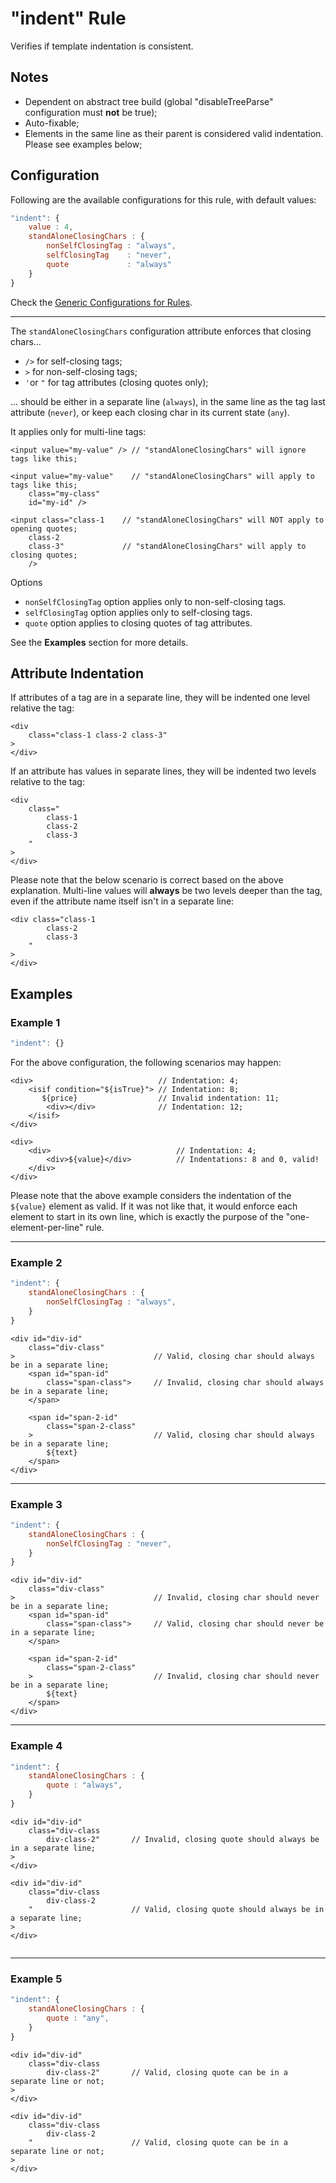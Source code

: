 # "indent" Rule

Verifies if template indentation is consistent.

## Notes

- Dependent on abstract tree build (global "disableTreeParse" configuration must **not** be true);
- Auto-fixable;
- Elements in the same line as their parent is considered valid indentation. Please see examples below;

## Configuration

Following are the available configurations for this rule, with default values:

```js
"indent": {
    value : 4,
    standAloneClosingChars : {
        nonSelfClosingTag : "always",
        selfClosingTag    : "never",
        quote             : "always"
    }
}
```

Check the [Generic Configurations for Rules][generic-config].

<hr>


The `standAloneClosingChars` configuration attribute enforces that closing chars...

 - `/>` for self-closing tags;
 - `>` for non-self-closing tags;
 - `'`or `"` for tag attributes (closing quotes only);

... should be either in a separate line (`always`), in the same line as the tag last attribute (`never`), or keep each closing char in its current state (`any`).

It applies only for multi-line tags:

```
<input value="my-value" /> // "standAloneClosingChars" will ignore tags like this;

<input value="my-value"    // "standAloneClosingChars" will apply to tags like this;
    class="my-class"
    id="my-id" />

<input class="class-1    // "standAloneClosingChars" will NOT apply to opening quotes;
    class-2
    class-3"             // "standAloneClosingChars" will apply to closing quotes;
    />
```

Options
 - `nonSelfClosingTag` option applies only to non-self-closing tags.
 - `selfClosingTag` option applies only to self-closing tags.
 - `quote` option applies to closing quotes of tag attributes.

See the **Examples** section for more details.

## Attribute Indentation

If attributes of a tag are in a separate line, they will be indented one level relative the tag:

```
<div 
    class="class-1 class-2 class-3"
>
</div>
```

If an attribute has values in separate lines, they will be indented two levels relative to the tag:

```
<div 
    class="
        class-1
        class-2
        class-3
    "
>
</div>
```

Please note that the below scenario is correct based on the above explanation. Multi-line values will **always** be two levels deeper than the tag, even if the attribute name itself isn't in a separate line:

```
<div class="class-1
        class-2
        class-3
    "
>
</div>
```


## Examples

### Example 1

```js
"indent": {}
```

For the above configuration, the following scenarios may happen:

```
<div>                            // Indentation: 4;
    <isif condition="${isTrue}"> // Indentation: 8;
       ${price}                  // Invalid indentation: 11;
        <div></div>              // Indentation: 12;
    </isif>
</div>
```

```
<div>
    <div>                            // Indentation: 4;
        <div>${value}</div>          // Indentations: 8 and 0, valid!
    </div>
</div>
```

Please note that the above example considers the indentation of the `${value}` element as valid. If it was not like that, it would enforce each element to start in its own line, which is exactly the purpose of the "one-element-per-line" rule.

<hr>

### Example 2

```js
"indent": {
    standAloneClosingChars : {
        nonSelfClosingTag : "always",
    }
}
```

```
<div id="div-id"
    class="div-class"
>                               // Valid, closing char should always be in a separate line;
    <span id="span-id"
        class="span-class">     // Invalid, closing char should always be in a separate line;
    </span>

    <span id="span-2-id"
        class="span-2-class"
    >                           // Valid, closing char should always be in a separate line;
        ${text}
    </span>
</div>
```

<hr>

### Example 3

```js
"indent": {
    standAloneClosingChars : {
        nonSelfClosingTag : "never",
    }
}
```

```
<div id="div-id"
    class="div-class"
>                               // Invalid, closing char should never be in a separate line;
    <span id="span-id"
        class="span-class">     // Valid, closing char should never be in a separate line;
    </span>

    <span id="span-2-id"
        class="span-2-class"
    >                           // Invalid, closing char should never be in a separate line;
        ${text}
    </span>
</div>
```

<hr>

### Example 4

```js
"indent": {
    standAloneClosingChars : {
        quote : "always",
    }
}
```

```
<div id="div-id"
    class="div-class
        div-class-2"       // Invalid, closing quote should always be in a separate line;
>                               
</div>

<div id="div-id"
    class="div-class
        div-class-2
    "                      // Valid, closing quote should always be in a separate line;
>
</div>
    
```

<hr>

### Example 5

```js
"indent": {
    standAloneClosingChars : {
        quote : "any",
    }
}
```

```
<div id="div-id"
    class="div-class
        div-class-2"       // Valid, closing quote can be in a separate line or not;
>                               
</div>

<div id="div-id"
    class="div-class
        div-class-2
    "                      // Valid, closing quote can be in a separate line or not;
>
</div>
    
```

[generic-config]: <../generic-rule-config.md>
